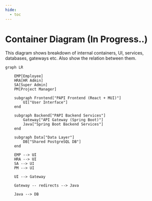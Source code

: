 ```yaml
---
hide:
  - toc
---
```


# Container Diagram (In Progress..)

This diagram shows breakdown of internal containers, UI, services, databases, gateways etc. Also show the relation between them.

```mermaid
graph LR

    EMP[Employee]
    HRA[HR Admin]
    SA[Super Admin]
    PM[Project Manager]

    subgraph Frontend["PAPI Frontend (React + MUI)"]
        UI["User Interface"]
    end

    subgraph Backend["PAPI Backend Services"]
        Gateway["API Gateway (Spring Boot)"]
        Java["Spring Boot Backend Services"]
    end

    subgraph Data["Data Layer"]
        DB["Shared PostgreSQL DB"]
    end

    EMP --> UI
    HRA --> UI
    SA --> UI
    PM --> UI

    UI --> Gateway

    Gateway -- redirects --> Java

    Java --> DB
```
